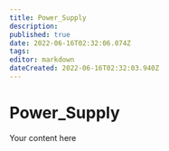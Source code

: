 ```yaml
---
title: Power_Supply
description: 
published: true
date: 2022-06-16T02:32:06.074Z
tags: 
editor: markdown
dateCreated: 2022-06-16T02:32:03.940Z
---
```


# Power_Supply
Your content here